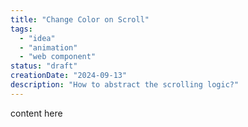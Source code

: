 ```yaml
---
title: "Change Color on Scroll"
tags:
  - "idea"
  - "animation"
  - "web component"
status: "draft"
creationDate: "2024-09-13"
description: "How to abstract the scrolling logic?"
---
```


content here
